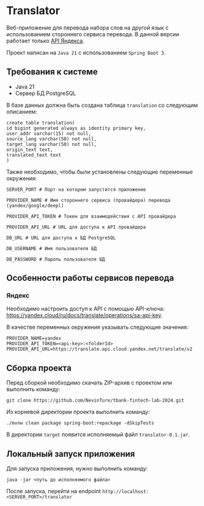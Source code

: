 # Translator

Веб-приложение для перевода набора слов на другой язык с использованием стороннего сервиса перевода.
В данной версии работает только [API Яндекса](https://yandex.cloud/ru/docs/translate/).

Проект написан на `Java 21` с использованием `Spring Boot 3`.

## Требования к системе

* Java 21
* Сервер БД PostgreSQL

В базе данных должна быть создана таблица `translation` со следующим описанием:

```postgresql
create table translation(
id bigint generated always as identity primary key,
user_addr varchar(15) not null,
source_lang varchar(50) not null,
target_lang varchar(50) not null,
origin_text text,
translated_text text
) 
```

Также необходимо, чтобы были установлены следующие переменные окружения:

```
SERVER_PORT # Порт на котором запустится приложение

PROVIDER_NAME # Имя стороннего сервиса (провайдера) перевода (yandex/google/deepl)

PROVIDER_API_TOKEN # Токен для взаимодействия с API провайдера

PROVIDER_API_URL # URL для доступа к API провайдера

DB_URL # URL для доступа к БД PostgreSQL

DB_USERNAME # Имя пользователя БД

DB_PASSWORD # Пароль пользователя БД 
```

##  Особенности работы сервисов перевода

### Яндекс

Необходимо настроить доступ к API с помощью API-ключа:
https://yandex.cloud/ru/docs/translate/operations/sa-api-key.

В качестве переменных окружения указывать следующие значения:

```
PROVIDER_NAME=yandex
PROVIDER_API_TOKEN=<api-key>:<folderId>
PROVIDER_API_URL=https://translate.api.cloud.yandex.net/translate/v2
```

## Сборка проекта

Перед сборкой необходимо скачать ZIP-архив с проектом или выполнить команду:
```commandline
git clone https://github.com/NevinTure/tbank-fintech-lab-2024.git
```
Из корневой директории проекта выполнить команду:
```
./mvnw clean package spring-boot:repackage -dSkipTests
```
В директории `target` появится исполняемый файл `translator-0.1.jar`.

## Локальный запуск приложения

Для запуска приложения, нужно выполнить команду:
```
java -jar <путь до исполняемого файла>
```
После запуска, перейти на endpoint `http://localhost:<SERVER_PORT>/translator`

